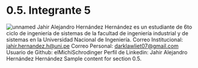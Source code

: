 # 0.5. Integrante 5
![unnamed](https://github.com/user-attachments/assets/f1a97395-ffa3-41b0-8134-bc6f655dfdcf)
Jahir Alejandro Hernández Hernández es un estudiante de 6to ciclo de ingeniería de sistemas de la facultad de ingeniería industrial y de sistemas en la Universidad Nacional de Ingeniería.
Correo Institucional: jahir.hernandez.h@uni.pe
Correo Personal: darklawliet07@gmail.com
Usuario de Github: elMichiSchrodinger
Perfil de Linkedin: Jahir Alejandro Hernández Hernández
Sample content for section 0.5.
